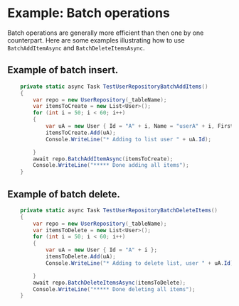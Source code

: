 # Example: Batch operations

Batch operations are generally more efficient than then one by one counterpart. Here are some examples illustrating how to use ```BatchAddItemAsync``` and ```BatchDeleteItemsAsync```.

## Example of batch insert.

```cs
    private static async Task TestUserRepositoryBatchAddItems()
    {
        var repo = new UserRepository(_tableName);
        var itemsToCreate = new List<User>();
        for (int i = 50; i < 60; i++)
        {
            var uA = new User { Id = "A" + i, Name = "userA" + i, FirstName = "User" + i, LastName = "A" + i, Email = $"a{i}@test.com" };
            itemsToCreate.Add(uA);
            Console.WriteLine("* Adding to list user " + uA.Id);

        }
        await repo.BatchAddItemAsync(itemsToCreate);
        Console.WriteLine("***** Done adding all items");
    }
```

## Example of batch delete.

```cs
    private static async Task TestUserRepositoryBatchDeleteItems()
    {
        var repo = new UserRepository(_tableName);
        var itemsToDelete = new List<User>();
        for (int i = 50; i < 60; i++)
        {
            var uA = new User { Id = "A" + i };
            itemsToDelete.Add(uA);
            Console.WriteLine("* Adding to delete list, user " + uA.Id);

        }
        await repo.BatchDeleteItemsAsync(itemsToDelete);
        Console.WriteLine("***** Done deleting all items");
    }
```
